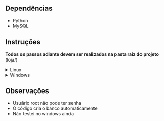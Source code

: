 ## Dependências
- Python
- MySQL

## Instruções
**Todos os passos adiante devem ser realizados na pasta raiz do projeto** (loja/)

<details>
  <summary>Linux</summary>
    
  - **Criando o virtual environment:**
     ```bash
     python3 -m venv venv
     ```
  - **Ativando o virtual environment:**
     ```bash
     source venv/bin/activate
     ```
  - **Instalando dependências:**
     ```bash
     pip install -r requirements.txt
     ```
  - **Iniciando o servidor:**
     ```bash
     flask run
     ```
</details>

<details>
  <summary>Windows</summary>
    
  - **Criando o virtual environment:**
     ```bash
     python -m venv venv
     ```
  - **Ativando a virtual environment:**

    CMD:
     ```bash
     .\venv\Scripts\activate
     ```
    PowerShell:
     ```bash
     .\venv\Scripts\activate.ps1
     ```
  - **Instalando dependências:**
     ```bash
     pip install -r requirements.txt
     ```
  - **Iniciando o servidor:**
     ```bash
     flask run
     ```
</details>

## Observações
- Usuário root não pode ter senha
- O código cria o banco automaticamente
- Não testei no windows ainda